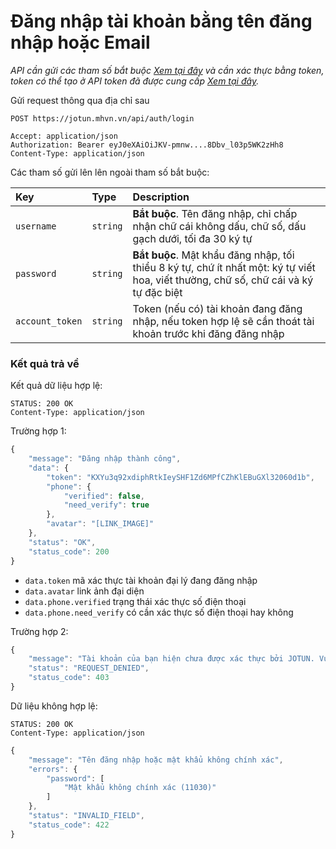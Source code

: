 # Đăng nhập tài khoản bằng tên đăng nhập hoặc Email

_API cần gửi các tham số bắt buộc [Xem tại đây](README.md) và cần xác thực bằng token, token có thể tạo ở API token đã được cung cấp [Xem tại đây](token-access.md)._

 Gửi request thông qua địa chỉ sau
 ```http
POST https://jotun.mhvn.vn/api/auth/login

Accept: application/json
Authorization: Bearer eyJ0eXAiOiJKV-pmnw....8Dbv_l03p5WK2zHh8
Content-Type: application/json
```

Các tham số gửi lên lên ngoài tham số bắt buộc:

| Key | Type | Description |
| :--- | :--- | :--- |
| `username` | `string` | **Bắt buộc**. Tên đăng nhập, chỉ chấp nhận chữ cái không dấu, chữ số, dấu gạch dưới, tối đa 30 ký tự |
| `password` | `string` | **Bắt buộc**. Mật khẩu đăng nhập, tối thiểu 8 ký tự, chứ ít nhất một: ký tự viết hoa, viết thường, chữ số, chữ cái và ký tự đặc biệt |
| `account_token` | `string` | Token (nếu có) tài khoản đang đăng nhập, nếu token hợp lệ sẽ cần thoát tài khoản trước khi đăng đăng nhập |


### Kết quả trả về
Kết quả dữ liệu hợp lệ:
 ```http
STATUS: 200 OK
Content-Type: application/json
```
Trường hợp 1:
```javascript
{
    "message": "Đăng nhập thành công",
    "data": {
        "token": "KXYu3q92xdiphRtkIeySHF1Zd6MPfCZhKlEBuGXl32060d1b",
        "phone": {
            "verified": false,
            "need_verify": true
        },
        "avatar": "[LINK_IMAGE]"
    },
    "status": "OK",
    "status_code": 200
}
```
- `data.token` mã xác thực tài khoản đại lý đang đăng nhập
- `data.avatar` link ảnh đại diện
- `data.phone.verified` trạng thái xác thực số điện thoại
- `data.phone.need_verify` có cần xác thực số điện thoại hay không

Trường hợp 2:
```javascript
{
    "message": "Tài khoản của bạn hiện chưa được xác thực bởi JOTUN. Vui lòng liên hệ HOTLINE để được hướng dẫn",
    "status": "REQUEST_DENIED",
    "status_code": 403
}
```

Dữ liệu không hợp lệ:
 ```http
STATUS: 200 OK
Content-Type: application/json
```
```javascript
{
    "message": "Tên đăng nhập hoặc mật khẩu không chính xác",
    "errors": {
        "password": [
            "Mật khẩu không chính xác (11030)"
        ]
    },
    "status": "INVALID_FIELD",
    "status_code": 422
}
```
